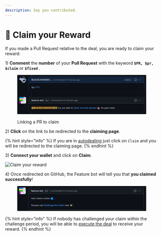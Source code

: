```yaml
---
description: Say you contributed.
---
```


# 🙋 Claim your Reward

If you made a Pull Request relative to the deal, you are ready to claim your reward:

1\) **Comment** the **number** of your **Pull Request** with the keyword **`$PR, $pr, $claim`** or **`$fixed`** .

<figure><img src="../.gitbook/assets/capture-github-contributor-claim.png" alt=""><figcaption><p>Linking a PR to claim</p></figcaption></figure>

2\) **Click** on the link to be redirected to the **claiming page**.

{% hint style="info" %}
If you are in [autodealing](autodealing.md) just click on `Claim` and you will be redirected to the claiming page.
{% endhint %}

3\) **Connect your wallet** and click on **Claim**.

![Claim your reward](../.gitbook/assets/web3\_claim.png)

4\) Once redirected on GitHub, the Feature bot will tell you that **you claimed successfully**!

<figure><img src="../.gitbook/assets/capture-github-challenge-content.png" alt=""><figcaption></figcaption></figure>

{% hint style="info" %}
If nobody has challenged your claim within the challenge period, you will be able to [execute the deal](execute-a-deal.md) to receive your reward.
{% endhint %}
